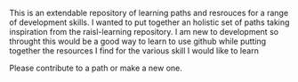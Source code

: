 This is an extendable repository of learning paths and resrouces for a range of development skills. I wanted to put together an holistic set of paths taking inspiration from the raisl-learning repository. I am new to development so throught this would be a good way to learn to use github while putting together the resources I find for the various skill I would like to learn


Please contribute to a path or make a new one.
